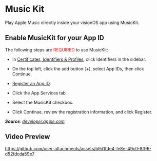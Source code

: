 # Music Kit

Play Apple Music directly inside your visionOS app using MusicKit.  

## Enable MusicKit for your App ID
The following steps are <span style="color:red">REQUIRED</span> to use MusicKit: 

* In [Certificates, Identifiers & Profiles](https://developer.apple.com/account/resources), click Identifiers in the sidebar.

* On the top left, click the add button (+), select App IDs, then click Continue.

* [Register an App ID](https://developer.apple.com/help/account/manage-identifiers/register-an-app-id).

* Click the App Services tab.

* Select the MusicKit checkbox.

* Click Continue, review the registration information, and click Register.

***Source**: [developer.apple.com](https://developer.apple.com/help/account/configure-app-services/musickit/)*



## Video Preview
https://github.com/user-attachments/assets/b9d1fde4-fe8e-49c0-8f96-d52fdcda59e7

